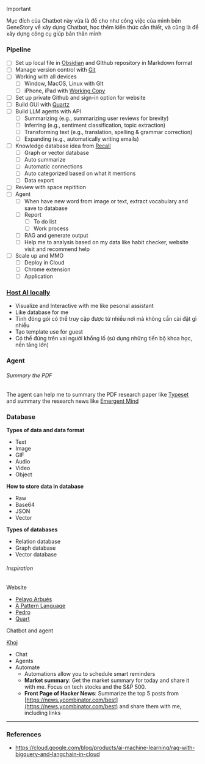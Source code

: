 > [!important]
> Mục đích của Chatbot này vừa là để cho như công việc của mình bên GeneStory về xây dựng Chatbot, học thêm kiến thức cần thiết, và cũng là để xây dựng công cụ giúp bản thân mình

### Pipeline

- [ ] Set up local file in [Obsidian](https://obsidian.md) and GIthub repository in Markdown format
- [ ] Manage version control with [Git](https://github.com/Vinzent03/obsidian-git)
- [ ] Working with all devices
	- [ ] Window, MacOS, Linux with GIt
	- [ ] iPhone, iPad with [Working Copy](https://workingcopy.app)
- [ ] Set up private Github and sign-in option for website
- [ ] Build GUI with [Quartz](https://quartz.jzhao.xyz)
- [ ] Build LLM agents with API
	- [ ] Summarizing (e.g., summarizing user reviews for brevity)
	- [ ] Inferring (e.g., sentiment classification, topic extraction)
	- [ ] Transforming text (e.g., translation, spelling & grammar correction)
	- [ ] Expanding (e.g., automatically writing emails)
- [ ] Knowledge database idea from [Recall](https://www.getrecall.ai)
	- [ ] Graph or vector database
	- [ ] Auto summarize
	- [ ] Automatic connections
	- [ ] Auto categorized based on what it mentions
	- [ ] Data export
- [ ] Review with space repitition
- [ ] Agent
	- [ ] When have new word from image or text, extract vocabulary and save to database
	- [ ] Report
		- [ ] To do list
		- [ ] Work process
	- [ ] RAG and generate output
	- [ ] Help me to analysis based on my data like habit checker, website visit and recommend help
- [ ] Scale up and MMO
	- [ ] Deploy in Cloud
	- [ ] Chrome extension
	- [ ] Application

### [Host AI locally](https://www.youtube.com/watch?v=Wjrdr0NU4Sk)

- Visualize and Interactive with me like pesonal assistant
- Like database for me
- Tính đóng gói có thể truy cập được từ nhiều nơi mà không cần cài đặt gì nhiều
- Tạo template use for guest
- Có thể đứng trên vai người khổng lồ (sử dụng những tiến bộ khoa học, nền tảng lớn)

### Agent

###### Summary the PDF

The agent can help me to summary the PDF research paper like [Typeset](Tool.md#Typeset) and summary the research news like [Emergent Mind](https://www.emergentmind.com)

### Database

**Types of data and data format**

- Text
- Image
- GIF
- Audio
- Video
- Object

**How to store data in database**

- Raw
- Base64
- JSON
- Vector

**Types of databases**

- Relation database
- Graph database
- Vector database

###### Inspiration

Website

- [Pelayo Arbués](https://www.pelayoarbues.com/)
- [A Pattern Language](https://patternlanguage.cc/)
- [Pedro](https://www.pmcf.xyz/topo-da-mente/)
- [Quart](https://quartz.jzhao.xyz/)

Chatbot and agent

[Khoj](https://github.com/khoj-ai/khoj)

- Chat
- Agents
- Automate
    - Automations allow you to schedule smart reminders
    - **Market summary**: Get the market summary for today and share it with me. Focus on tech stocks and the S&P 500.
    - **Front Page of Hacker News**: Summarize the top 5 posts from [https://news.ycombinator.com/best](https://news.ycombinator.com/best) and share them with me, including links

---
### References

- https://cloud.google.com/blog/products/ai-machine-learning/rag-with-bigquery-and-langchain-in-cloud

